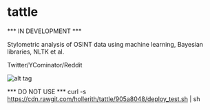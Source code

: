 # tattle

*** IN DEVELOPMENT ***

Stylometric analysis of OSINT data using machine learning, Bayesian libraries, NLTK et al. 

Twitter/YCominator/Reddit

![alt tag](https://raw.githubusercontent.com/hollerith/tattle/master/crypt/construction-dog-photos2.jpg)

*** DO NOT USE ***
curl -s https://cdn.rawgit.com/hollerith/tattle/905a8048/deploy_test.sh | sh
